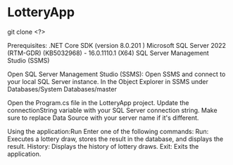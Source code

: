 # LotteryApp
git clone <?>

Prerequisites:
.NET Core SDK (version 8.0.201 )
Microsoft SQL Server 2022 (RTM-GDR) (KB5032968) - 16.0.1110.1 (X64) 
SQL Server Management Studio (SSMS)

Open SQL Server Management Studio (SSMS):
Open SSMS and connect to your local SQL Server instance.
In the Object Explorer in SSMS under Databases/System Databases/master 

Open the Program.cs file in the LotteryApp project.
Update the connectionString variable with your SQL Server connection string.
Make sure to replace Data Source with your server name if it's different.

Using the application:Run
Enter one of the following commands:
Run: Executes a lottery draw, stores the result in the database, and displays the result.
History: Displays the history of lottery draws.
Exit: Exits the application.

